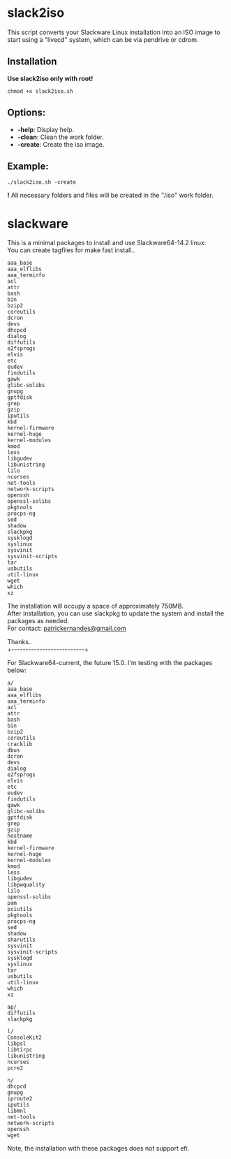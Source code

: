 # slack2iso

This script converts your Slackware Linux installation into an ISO image to start using a "livecd" system, which can be via pendrive or cdrom.

## Installation

**Use slack2iso only with root!**

```
chmod +x slack2iso.sh
```

## Options:

- **-help**: Display help.
- **-clean**: Clean the work folder.
- **-create**: Create the iso image.

## Example:

```
./slack2iso.sh -create
```

**!** All necessary folders and files will be created in the "/iso" work folder.


# slackware

This is a minimal packages to install and use Slackware64-14.2 linux:  
You can create tagfiles for make fast install..  

```
aaa_base  
aaa_elflibs  
aaa_terminfo  
acl  
attr  
bash  
bin  
bzip2  
coreutils  
dcron  
devs  
dhcpcd  
dialog  
diffutils  
e2fsprogs  
elvis  
etc  
eudev  
findutils  
gawk  
glibc-solibs  
gnupg  
gptfdisk  
grep  
gzip  
iputils  
kbd  
kernel-firmware  
kernel-huge  
kernel-modules  
kmod  
less  
libgudev  
libunistring  
lilo  
ncurses  
net-tools  
network-scripts  
openssh  
openssl-solibs  
pkgtools  
procps-ng  
sed  
shadow  
slackpkg  
sysklogd  
syslinux  
sysvinit  
sysvinit-scripts  
tar  
usbutils  
util-linux  
wget  
which  
xz  
```

The installation will occupy a space of approximately 750MB.  
After installation, you can use slackpkg to update the system and install the packages as needed.  
For contact: patrickernandes@gmail.com

Thanks..  
+--------------------------+

For Slackware64-current, the future 15.0. I'm testing with the packages below: 
 
```
a/
aaa_base
aaa_elflibs
aaa_terminfo
acl
attr
bash
bin
bzip2
coreutils
cracklib
dbus
dcron
devs
dialog
e2fsprogs
elvis
etc
eudev
findutils
gawk
glibc-solibs
gptfdisk
grep
gzip
hostname
kbd
kernel-firmware
kernel-huge
kernel-modules
kmod
less
libgudev
libpwquality
lilo
openssl-solibs
pam
pciutils
pkgtools
procps-ng
sed
shadow
sharutils
sysvinit
sysvinit-scripts
sysklogd
syslinux
tar
usbutils
util-linux
which
xz

ap/
diffutils
slackpkg

l/
ConsoleKit2
libpsl
libtirpc
libunistring
ncurses
pcre2

n/
dhcpcd  
gnupg  
iproute2
iputils
libmnl
net-tools  
network-scripts  
openssh
wget
```

Note, the installation with these packages does not support efi. 
